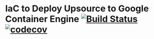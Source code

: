 # IaC to Deploy Upsource to Google Container Engine [![Build Status](https://travis-ci.org/lzysh/ops-gke-upsource.svg?branch=master)](https://travis-ci.org/lzysh/ops-gke-upsource) [![codecov](https://codecov.io/gh/lzysh/ops-gke-upsource/branch/master/graph/badge.svg)](https://codecov.io/gh/lzysh/ops-gke-upsource)
